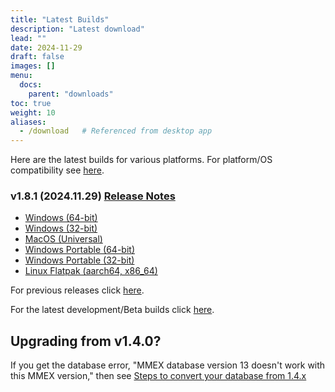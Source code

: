 ```yaml
---
title: "Latest Builds"
description: "Latest download"
lead: ""
date: 2024-11-29
draft: false
images: []
menu:
  docs:
    parent: "downloads"
toc: true
weight: 10
aliases:
  - /download   # Referenced from desktop app
---
```


Here are the latest builds for various platforms.  For platform/OS compatibility see [here](../compatibility).

### v1.8.1 (2024.11.29) [Release Notes](https://github.com/moneymanagerex/moneymanagerex/releases/tag/v1.8.1)

- [Windows (64-bit)](https://github.com/moneymanagerex/moneymanagerex/releases/download/v1.8.1/mmex-1.8.1-win64.exe)
- [Windows (32-bit)](https://github.com/moneymanagerex/moneymanagerex/releases/download/v1.8.1/mmex-1.8.1-win32.exe)
- [MacOS (Universal)](https://github.com/moneymanagerex/moneymanagerex/releases/download/v1.8.1/mmex-1.8.1-Darwin.dmg)
- [Windows Portable (64-bit)](https://github.com/moneymanagerex/moneymanagerex/releases/download/v1.8.1/mmex-1.8.1-win64-portable.zip)
- [Windows Portable (32-bit)](https://github.com/moneymanagerex/moneymanagerex/releases/download/v1.8.1/mmex-1.8.1-win32-portable.zip)
- [Linux Flatpak (aarch64, x86_64)](https://flathub.org/apps/org.moneymanagerex.MMEX)

For previous releases click [here](../older).

For the latest development/Beta builds click [here](../development).

## Upgrading from v1.4.0?

If you get the database error, "MMEX database version 13 doesn't work with this MMEX version," 
then see [Steps to convert your database from 1.4.x](https://github.com/moneymanagerex/moneymanagerex/issues/2353)
